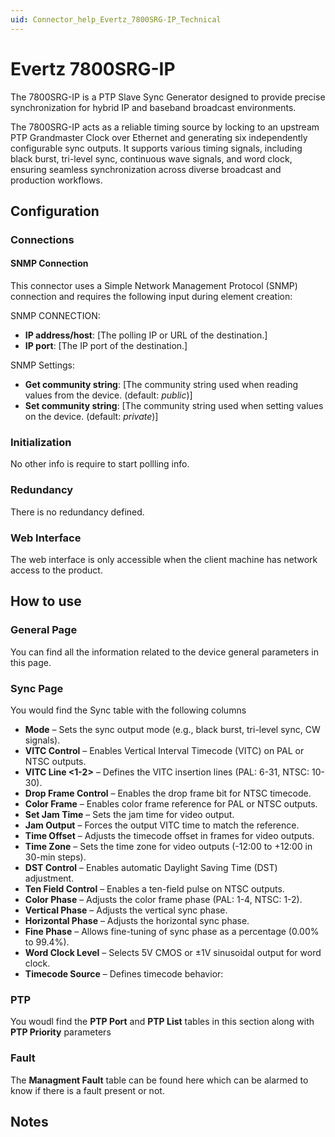 ```yaml
---
uid: Connector_help_Evertz_7800SRG-IP_Technical
---
```


# Evertz 7800SRG-IP

The 7800SRG-IP is a PTP Slave Sync Generator designed to provide precise synchronization for hybrid IP and baseband broadcast environments.

The 7800SRG-IP acts as a reliable timing source by locking to an upstream PTP Grandmaster Clock over Ethernet and generating six independently configurable sync outputs. It supports various timing signals, including black burst, tri-level sync, continuous wave signals, and word clock, ensuring seamless synchronization across diverse broadcast and production workflows.

## Configuration

### Connections

#### SNMP Connection

This connector uses a Simple Network Management Protocol (SNMP) connection and requires the following input during element creation:

SNMP CONNECTION:

- **IP address/host**: [The polling IP or URL of the destination.]
- **IP port**: [The IP port of the destination.]

SNMP Settings:

- **Get community string**: [The community string used when reading values from the device. (default: *public*)]
- **Set community string**: [The community string used when setting values on the device. (default: *private*)]

### Initialization

No other info is require to start pollling info.

### Redundancy

There is no redundancy defined.

### Web Interface

The web interface is only accessible when the client machine has network access to the product.

## How to use

### General Page

You can find all the information related to the device general parameters in this page. 

### Sync Page

You would find the Sync table with the following columns

- **Mode** – Sets the sync output mode (e.g., black burst, tri-level sync, CW signals).
- **VITC Control** – Enables Vertical Interval Timecode (VITC) on PAL or NTSC outputs.
- **VITC Line <1-2>** – Defines the VITC insertion lines (PAL: 6-31, NTSC: 10-30).
- **Drop Frame Control** – Enables the drop frame bit for NTSC timecode.
- **Color Frame** – Enables color frame reference for PAL or NTSC outputs.
- **Set Jam Time** – Sets the jam time for video output.
- **Jam Output** – Forces the output VITC time to match the reference.
- **Time Offset** – Adjusts the timecode offset in frames for video outputs.
- **Time Zone** – Sets the time zone for video outputs (-12:00 to +12:00 in 30-min steps).
- **DST Control** – Enables automatic Daylight Saving Time (DST) adjustment.
- **Ten Field Control** – Enables a ten-field pulse on NTSC outputs.
- **Color Phase** – Adjusts the color frame phase (PAL: 1-4, NTSC: 1-2).
- **Vertical Phase** – Adjusts the vertical sync phase.
- **Horizontal Phase** – Adjusts the horizontal sync phase.
- **Fine Phase** – Allows fine-tuning of sync phase as a percentage (0.00% to 99.4%).
- **Word Clock Level** – Selects 5V CMOS or ±1V sinusoidal output for word clock.
- **Timecode Source** – Defines timecode behavior:

### PTP

You woudl find the **PTP Port** and **PTP List** tables in this section along with **PTP Priority** parameters

### Fault

The **Managment Fault** table can be found here which can be alarmed to know if there is a fault present or not.

## Notes
